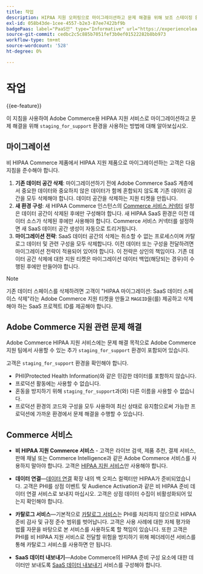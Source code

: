 ```yaml
---
title: 작업
description: HIPAA 지원 오퍼링으로 마이그레이션하고 문제 해결을 위해 보조 스테이징 환경을 사용하기 위한 지침
exl-id: 058b43de-1cee-4557-b2e3-87ee7422bf9b
badgePaas: label="PaaS만" type="Informative" url="https://experienceleague.adobe.com/en/docs/commerce/user-guides/product-solutions" tooltip="Adobe Commerce 온 클라우드 프로젝트(Adobe 관리 PaaS 인프라) 및 온프레미스 프로젝트에만 적용됩니다."
source-git-commit: cedbc2c5c885b7051fef3b0ef01522282b8bb973
workflow-type: tm+mt
source-wordcount: '528'
ht-degree: 0%

---
```


# 작업

{{ee-feature}}

이 지침을 사용하여 Adobe Commerce용 HIPAA 지원 서비스로 마이그레이션하고 문제 해결을 위해 `staging_for_support` 환경을 사용하는 방법에 대해 알아보십시오.

## 마이그레이션

비 HIPAA Commerce 제품에서 HIPAA 지원 제품으로 마이그레이션하는 고객은 다음 지침을 준수해야 합니다.

1. **기존 데이터 공간 삭제**: 마이그레이션하기 전에 Adobe Commerce SaaS 계층에서 중요한 데이터와 중요하지 않은 데이터가 함께 혼합되지 않도록 기존 데이터 공간을 모두 삭제해야 합니다. 데이터 공간을 삭제하는 지원 티켓을 만듭니다.
1. **새 환경 구성**: 새 HIPAA Commerce 인스턴스의 [Commerce 서비스 커넥터](https://experienceleague.adobe.com/en/docs/commerce/user-guides/integration-services/saas) 설정은 데이터 공간이 삭제된 후에만 구성해야 합니다. 새 HIPAA SaaS 환경은 이전 데이터 소스가 삭제된 후에만 사용해야 합니다. Commerce 서비스 커넥터를 설정하면 새 SaaS 데이터 공간 생성이 자동으로 트리거됩니다.
1. **마이그레이션 전략**: SaaS 데이터 공간의 삭제는 취소할 수 없는 프로세스이며 카탈로그 데이터 및 관련 구성을 모두 삭제합니다. 이전 데이터 또는 구성을 전달하려면 마이그레이션 전략이 적용되어 있어야 합니다. 이 전략은 상인의 책임이다. 기존 데이터 공간 삭제에 대한 지원 티켓은 마이그레이션 데이터 백업(해당되는 경우)이 수행된 후에만 만들어야 합니다.

>[!NOTE]
>기존 데이터 스페이스를 삭제하려면 고객이 &quot;HIPAA 마이그레이션: SaaS 데이터 스페이스 삭제&quot;라는 Adobe Commerce 지원 티켓을 만들고 `MAGEID`을(를) 제공하고 삭제해야 하는 SaaS 프로젝트 ID를 제공해야 합니다.

## Adobe Commerce 지원 관련 문제 해결

Adobe Commerce HIPAA 지원 서비스에는 문제 해결 목적으로 Adobe Commerce 지원 팀에서 사용할 수 있는 추가 `staging_for_support` 환경이 포함되어 있습니다.

고객은 `staging_for_support` 환경을 확인해야 합니다.

- PHI(Protected Health Information)와 같은 민감한 데이터를 포함하지 않습니다.
- 프로덕션 활동에는 사용할 수 없습니다.
- 혼동을 방지하기 위해 `staging_for_support`과(와) 다른 이름을 사용할 수 없습니다.
- 프로덕션 환경의 코드와 구성을 모두 사용하여 최신 상태로 유지함으로써 가능한 프로덕션에 가까운 환경에서 문제 해결을 수행할 수 있습니다.

## Commerce 서비스

- **비 HIPAA 지원 Commerce 서비스** - 고객은 라이브 검색, 제품 추천, 결제 서비스, 판매 채널 또는 Commerce Intelligence과 같은 Adobe Commerce 서비스를 사용하지 말아야 합니다. 고객은 [HIPAA 지원 서비스](overview.md)만 사용해야 합니다.

- **데이터 연결**—[데이터 연결](https://experienceleague.adobe.com/en/docs/commerce/data-connection/overview) 확장 내의 백 오피스 컬렉터만 HIPAA가 준비되었습니다. 고객은 PHI를 상점 이벤트 및 Audience Activation과 같은 비 HIPAA 준비 데이터 연결 서비스로 보내지 마십시오. 고객은 상점 데이터 수집이 비활성화되어 있는지 확인해야 합니다.

- **카탈로그 서비스**—기본적으로 [카탈로그 서비스](https://experienceleague.adobe.com/en/docs/commerce/catalog-service/overview)는 PHI를 처리하지 않으므로 HIPAA 준비 감사 및 규정 준수 범위를 벗어납니다. 고객은 사용 사례에 대한 자체 평가와 법률 자문을 바탕으로 본 서비스를 사용하도록 할 책임이 있습니다. 또한 고객은 PHI를 비 HIPAA 지원 서비스로 전달할 위험을 방지하기 위해 페더레이션 서비스를 통해 카탈로그 서비스를 사용하면 안 됩니다.

- **SaaS 데이터 내보내기**—Adobe Commerce의 HIPAA 준비 구성 요소에 대한 데이터만 보내도록 [SaaS 데이터 내보내기](https://experienceleague.adobe.com/en/docs/commerce/saas-data-export/overview) 서비스를 구성해야 합니다.
